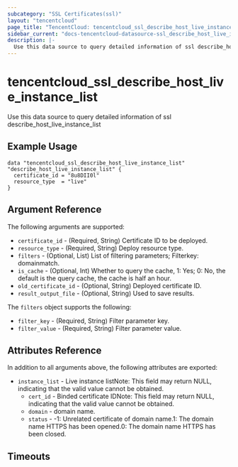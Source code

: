 ```yaml
---
subcategory: "SSL Certificates(ssl)"
layout: "tencentcloud"
page_title: "TencentCloud: tencentcloud_ssl_describe_host_live_instance_list"
sidebar_current: "docs-tencentcloud-datasource-ssl_describe_host_live_instance_list"
description: |-
  Use this data source to query detailed information of ssl describe_host_live_instance_list
---
```


# tencentcloud_ssl_describe_host_live_instance_list

Use this data source to query detailed information of ssl describe_host_live_instance_list

## Example Usage

```hcl
data "tencentcloud_ssl_describe_host_live_instance_list" "describe_host_live_instance_list" {
  certificate_id = "8u8DII0l"
  resource_type  = "live"
}
```

## Argument Reference

The following arguments are supported:

* `certificate_id` - (Required, String) Certificate ID to be deployed.
* `resource_type` - (Required, String) Deploy resource type.
* `filters` - (Optional, List) List of filtering parameters; Filterkey: domainmatch.
* `is_cache` - (Optional, Int) Whether to query the cache, 1: Yes; 0: No, the default is the query cache, the cache is half an hour.
* `old_certificate_id` - (Optional, String) Deployed certificate ID.
* `result_output_file` - (Optional, String) Used to save results.

The `filters` object supports the following:

* `filter_key` - (Required, String) Filter parameter key.
* `filter_value` - (Required, String) Filter parameter value.

## Attributes Reference

In addition to all arguments above, the following attributes are exported:

* `instance_list` - Live instance listNote: This field may return NULL, indicating that the valid value cannot be obtained.
  * `cert_id` - Binded certificate IDNote: This field may return NULL, indicating that the valid value cannot be obtained.
  * `domain` - domain name.
  * `status` - -1: Unrelated certificate of domain name.1: The domain name HTTPS has been opened.0: The domain name HTTPS has been closed.


## Timeouts

<no value>



